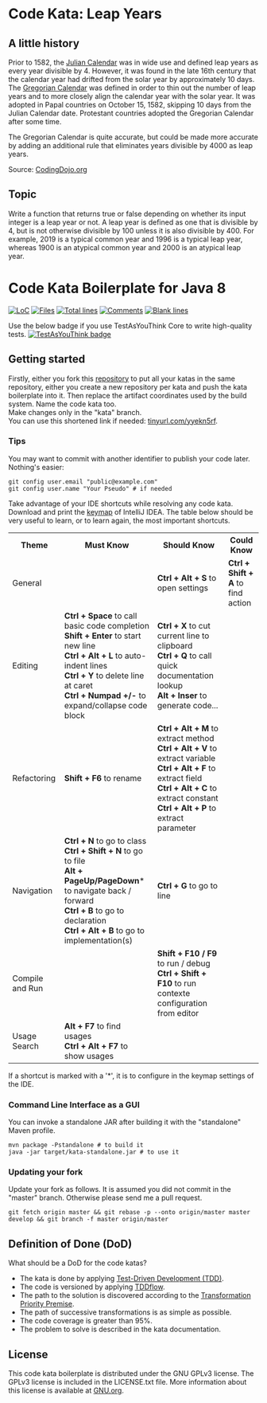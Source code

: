 # Code Kata: Leap Years

## A little history

Prior to 1582, the [Julian Calendar](https://en.wikipedia.org/wiki/Julian_calendar) was in wide use and defined leap years as every year divisible by 4. However, it was found in the late 16th century that the calendar year had drifted from the solar year by approximately 10 days. The [Gregorian Calendar](https://en.wikipedia.org/wiki/Gregorian_calendar) was defined in order to thin out the number of leap years and to more closely align the calendar year with the solar year. It was adopted in Papal countries on October 15, 1582, skipping 10 days from the Julian Calendar date. Protestant countries adopted the Gregorian Calendar after some time.

The Gregorian Calendar is quite accurate, but could be made more accurate by adding an additional rule that eliminates years divisible by 4000 as leap years.

Source: [CodingDojo.org](http://codingdojo.org)

## Topic

Write a function that returns true or false depending on whether its input integer is a leap year or not. A leap year is defined as one that is divisible by 4, but is not otherwise divisible by 100 unless it is also divisible by 400. For example, 2019 is a typical common year and 1996 is a typical leap year, whereas 1900 is an atypical common year and 2000 is an atypical leap year.

# Code Kata Boilerplate for Java 8

[![LoC](https://tokei.rs/b1/github/chrysocode/java-code-kata-boilerplate?category=code)](https://github.com/chrysocode/java-code-kata-boilerplate)
[![Files](https://tokei.rs/b1/github/chrysocode/java-code-kata-boilerplate?category=files)](https://github.com/chrysocode/java-code-kata-boilerplate)
[![Total lines](https://tokei.rs/b1/github/chrysocode/java-code-kata-boilerplate?category=lines)](https://github.com/chrysocode/java-code-kata-boilerplate)
[![Comments](https://tokei.rs/b1/github/chrysocode/java-code-kata-boilerplate?category=comments)](https://github.com/chrysocode/java-code-kata-boilerplate)
[![Blank lines](https://tokei.rs/b1/github/chrysocode/java-code-kata-boilerplate?category=blanks)](https://github.com/chrysocode/java-code-kata-boilerplate)

Use the below badge if you use TestAsYouThink Core to write high-quality tests.
[![TestAsYouThink badge](https://img.shields.io/badge/Tests%20as%20first--class%20citizens%20with-TestAsYouThink-brightgreen.svg)](https://testasyouthink.org)

## Getting started

Firstly, either you fork this [repository](https://github.com/chrysocode/java-code-kata-boilerplate) to put all your katas in the same repository, either you create a new repository per kata and push the kata boilerplate into it. Then replace the artifact coordinates used by the build system. Name the code kata too.  
Make changes only in the "kata" branch.  
You can use this shortened link if needed: [tinyurl.com/yyekn5rf](https://tinyurl.com/yyekn5rf).

### Tips

You may want to commit with another identifier to publish your code later. Nothing's easier:  
```
git config user.email "public@example.com"
git config user.name "Your Pseudo" # if needed
```

Take advantage of your IDE shortcuts while resolving any code kata. Download and print the [keymap](https://resources.jetbrains.com/storage/products/intellij-idea/docs/IntelliJIDEA_ReferenceCard.pdf) of IntelliJ IDEA.
The table below should be very useful to learn, or to learn again, the most important shortcuts.

<table>
    <tr>
        <th>Theme</th>
        <th>Must Know</th>
        <th>Should Know</th>
        <th>Could Know</th>
    </tr>
    <tr>
        <td>General</td>
        <td></td>
        <td>
            <b>Ctrl + Alt + S</b> to open settings<br/>
        </td>
        <td>
            <b>Ctrl + Shift + A</b> to find action<br/>
        </td>
    </tr>
    <tr>
        <td>Editing</td>
        <td>
            <b>Ctrl + Space</b> to call basic code completion<br/>
            <b>Shift + Enter</b> to start new line</br>
            <b>Ctrl + Alt + L</b> to auto-indent lines</br>
            <b>Ctrl + Y</b> to delete line at caret<br/>
            <b>Ctrl + Numpad +/-</b> to expand/collapse code block<br/>
        </td>
        <td>
            <b>Ctrl + X</b> to cut current line to clipboard<br/>
            <b>Ctrl + Q</b> to call quick documentation lookup<br/>
            <b>Alt + Inser</b> to generate code...<br/>
        </td>
        <td></td>
    </tr>
    <tr>
        <td>Refactoring</td>
        <td>
            <b>Shift + F6</b> to rename<br/>
        </td>
        <td>
            <b>Ctrl + Alt + M</b> to extract method<br/>
            <b>Ctrl + Alt + V</b> to extract variable<br/>
            <b>Ctrl + Alt + F</b> to extract field<br/>
            <b>Ctrl + Alt + C</b> to extract constant<br/>
            <b>Ctrl + Alt + P</b> to extract parameter<br/>
        </td>
        <td></td>
    </tr>
    <tr>
        <td>Navigation</td>
        <td>
            <b>Ctrl + N</b> to go to class<br/>
            <b>Ctrl + Shift + N</b> to go to file<br/>
            <b>Alt + PageUp/PageDown</b>* to navigate back / forward<br/>
            <b>Ctrl + B</b> to go to declaration<br/>
            <b>Ctrl + Alt + B</b> to go to implementation(s)<br/>
        </td>
        <td>
            <b>Ctrl + G</b> to go to line<br/>
        </td>
        <td></td>
    </tr>
    <tr>
        <td>Compile and Run</td>
        <td></td>
        <td>
            <b>Shift + F10 / F9</b> to run / debug<br/>
            <b>Ctrl + Shift + F10</b> to run contexte configuration from editor<br/>
        </td>
        <td></td>
    </tr>
    <tr>
        <td>Usage Search</td>
        <td>
            <b>Alt + F7</b> to find usages<br/>
            <b>Ctrl + Alt + F7</b> to show usages<br/>
        </td>
        <td></td>
        <td></td>
    </tr>
</table>

If a shortcut is marked with a '*', it is to configure in the keymap settings of the IDE.

### Command Line Interface as a GUI

You can invoke a standalone JAR after building it with the "standalone" Maven profile.
```
mvn package -Pstandalone # to build it
java -jar target/kata-standalone.jar # to use it
```

### Updating your fork

Update your fork as follows. It is assumed you did not commit in the "master" branch. Otherwise please send me a pull request.
```
git fetch origin master && git rebase -p --onto origin/master master develop && git branch -f master origin/master
```

## Definition of Done (DoD)

What should be a DoD for the code katas?
- The kata is done by applying [Test-Driven Development (TDD)](https://en.wikipedia.org/wiki/Test-driven_development).
- The code is versioned by applying [TDDflow](https://gearsoftesting.org/tddflow.html).
- The path to the solution is discovered according to the [Transformation Priority Premise](https://en.wikipedia.org/wiki/Transformation_Priority_Premise).
- The path of successive transformations is as simple as possible.
- The code coverage is greater than 95%.
- The problem to solve is described in the kata documentation.

## License

This code kata boilerplate is distributed under the GNU GPLv3 license. The GPLv3 license is included in the LICENSE.txt file. More information about this license is available at [GNU.org](http://www.gnu.org).
